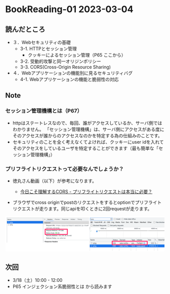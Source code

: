 # BookReading-01 2023-03-04

## 読んだところ
- ３．Webセキュリティの基礎
  - 3-1. HTTPとセッション管理
    - クッキーによるセッション管理（P65 ここから）
  - 3-2. 受動的攻撃と同一オリジンポリシー
  - 3-3. CORS(Cross-Origin Resource Sharing)
- ４．Webアプリケーションの機能別に見るセキュリティバグ
  - 4-1. Webアプリケーションの機能と脆弱性の対応

## Note

### セッション管理機構とは（P67）

- httpはステートレスなので、毎回、誰がアクセスしているか、サーバ側ではわかりません。
「セッション管理機構」は、サーバ側にアクセスがある度にそのアクセスが誰からのアクセスなのかを特定する為の仕組みのことです。
- セキュリティのことを全く考えなくてよければ、クッキーにuser idを入れてそのアクセスをしているユーザを特定することができます（最も簡単な「セッション管理機構」）

### プリフライトリクエストって必要なんでしょうか？
- 徳丸さん動画（以下）が参考になります。

  - [今日こそ理解するCORS - プリフライトリクエストは本当に必要？](https://youtu.be/yBcnonX8Eak?t=674)

- ブラウザでcross originでpostのリクエストをするとoptionでプリフライトリクエストが走ります。同じapiを叩くときに2回requestが走ります。

![](./img/2023030401.png)

## 次回
- 3/18（土）10:00 - 12:00
- P65 インジェクション系脆弱性とは から読みます
